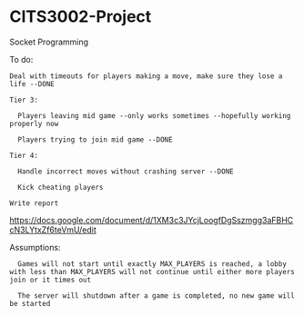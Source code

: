 # CITS3002-Project
Socket Programming 

To do:
  
    Deal with timeouts for players making a move, make sure they lose a life --DONE
  
    Tier 3:
    
      Players leaving mid game --only works sometimes --hopefully working properly now
    
      Players trying to join mid game --DONE
  
    Tier 4:
    
      Handle incorrect moves without crashing server --DONE
    
      Kick cheating players
  
    Write report
    
  https://docs.google.com/document/d/1XM3c3JYcjLoogfDgSszmgg3aFBHCcN3LYtxZf6teVmU/edit
  
  
  Assumptions:
  
  
      Games will not start until exactly MAX_PLAYERS is reached, a lobby with less than MAX_PLAYERS will not continue until either more players join or it times out
      
      The server will shutdown after a game is completed, no new game will be started
      
      

